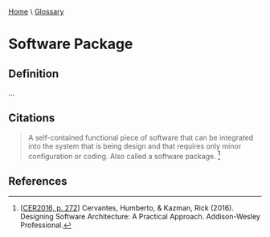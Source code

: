 [Home](../../index.html) \ [Glossary](glossary.html)

# Software Package

## Definition

...  

## Citations

> A self-contained functional piece of software that can be integrated into the system that is being design and that requires only minor configuration or coding. Also called a software package. [^1]

## References

[^1]: [[CER2016, p. 272](../references/books/Designing-Software-Architecture-a-Practical-Approach.html)] Cervantes, Humberto, & Kazman, Rick (2016). Designing Software Architecture: A Practical Approach. Addison-Wesley Professional.
